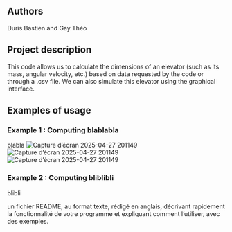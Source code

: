 ## Authors

Duris Bastien and Gay Théo

## Project description

This code allows us to calculate the dimensions of an elevator (such as its mass, angular velocity, etc.) based on data requested by the code or through a .csv file. We can also simulate this elevator using the graphical interface.

## Examples of usage

### Example 1 : Computing blablabla

blabla
![Capture d’écran 2025-04-27 201149](https://github.com/user-attachments/assets/740fd8f1-bcd6-4970-8e43-b3a3ac1ac242)
![Capture d’écran 2025-04-27 201149](https://github.com/user-attachments/assets/33067233-79f4-42ea-8b8f-3bf08750f4d0)
![Capture d’écran 2025-04-27 201149](https://github.com/user-attachments/assets/889fa459-8076-404a-af19-0195d8ff9de4)

### Example 2 : Computing bliblibli

blibli





un fichier README, au format texte, rédigé en anglais, décrivant rapidement la fonctionnalité
de votre programme et expliquant comment l’utiliser, avec des exemples.
